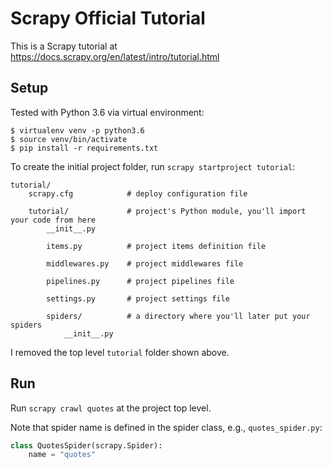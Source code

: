# Scrapy Official Tutorial

This is a Scrapy tutorial at https://docs.scrapy.org/en/latest/intro/tutorial.html

## Setup
Tested with Python 3.6 via virtual environment:
```shell
$ virtualenv venv -p python3.6
$ source venv/bin/activate
$ pip install -r requirements.txt
```
To create the initial project folder, run `scrapy startproject tutorial`:
```
tutorial/
    scrapy.cfg            # deploy configuration file

    tutorial/             # project's Python module, you'll import your code from here
        __init__.py

        items.py          # project items definition file

        middlewares.py    # project middlewares file

        pipelines.py      # project pipelines file

        settings.py       # project settings file

        spiders/          # a directory where you'll later put your spiders
            __init__.py
```

I removed the top level `tutorial` folder shown above.

## Run

Run `scrapy crawl quotes` at the project top level.

Note that spider name is defined in the spider class, e.g., `quotes_spider.py`:
```python
class QuotesSpider(scrapy.Spider):
    name = "quotes"
```
